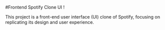 #Frontend Spotify Clone UI !

This project is a front-end user interface (UI) clone of Spotify, focusing on replicating its design and user experience.
